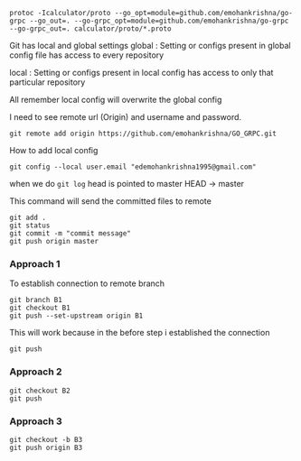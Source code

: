 

```
protoc -Icalculator/proto --go_opt=module=github.com/emohankrishna/go-grpc --go_out=. --go-grpc_opt=module=github.com/emohankrishna/go-grpc --go-grpc_out=. calculator/proto/*.proto

```
Git has local and global settings
global :
    Setting or configs present in global config file has access to every repository

local : 
    Setting or configs present in local config has access to only that particular repository

All remember local config will overwrite the global config

I need to see remote url (Origin) and username and password.

```
git remote add origin https://github.com/emohankrishna/GO_GRPC.git
```

How to add local config
```
git config --local user.email "edemohankrishna1995@gmail.com"
```
when we do `git log` head is pointed to master HEAD -> master

This command will send the committed files to remote
```
git add .
git status
git commit -m "commit message"
git push origin master
```
### Approach 1
To establish connection to remote branch

```
git branch B1
git checkout B1
git push --set-upstream origin B1
```
This will work because in the before step i established the connection
```
git push
```

### Approach 2

```
git checkout B2
git push
```
### Approach 3
```
git checkout -b B3
git push origin B3
```
